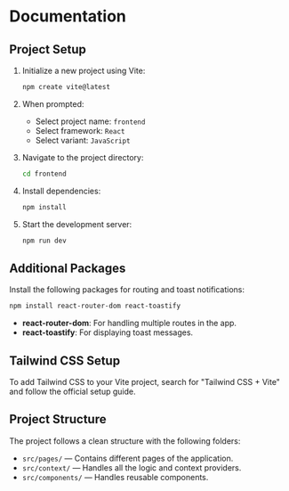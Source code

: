 # Documentation

## Project Setup

1. Initialize a new project using Vite:

   ```bash
   npm create vite@latest
   ```

2. When prompted:
   - Select project name: `frontend`
   - Select framework: `React`
   - Select variant: `JavaScript`

3. Navigate to the project directory:

   ```bash
   cd frontend
   ```

4. Install dependencies:

   ```bash
   npm install
   ```

5. Start the development server:

   ```bash
   npm run dev
   ```

## Additional Packages

Install the following packages for routing and toast notifications:

```bash
npm install react-router-dom react-toastify
```

- **react-router-dom**: For handling multiple routes in the app.
- **react-toastify**: For displaying toast messages.

## Tailwind CSS Setup

To add Tailwind CSS to your Vite project, search for "Tailwind CSS + Vite" and follow the official setup guide.

## Project Structure

The project follows a clean structure with the following folders:

- `src/pages/` — Contains different pages of the application.
- `src/context/` — Handles all the logic and context providers.
- `src/components/` — Handles reusable components.
